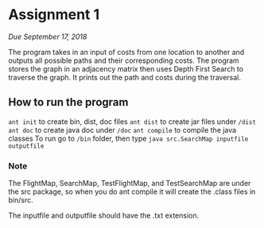 # Assignment 1
*Due September 17, 2018*

The program takes in an input of costs from one location to another
and outputs all possible paths and their corresponding costs.
The program stores the graph in an adjacency matrix then uses Depth First
Search to traverse the graph. It prints out the path and costs during the
traversal.

## How to run the program
`ant init` to create bin, dist, doc files
`ant dist` to create jar files under `/dist`
`ant doc` to create java doc under `/doc`
`ant compile` to compile the java classes
To run go to `/bin` folder, then type `java src.SearchMap inputfile outputfile`

### Note

The FlightMap, SearchMap, TestFlightMap, and TestSearchMap are under the
src package, so when you do ant compile it will create the .class files in
bin/src.

The inputfile and outputfile should have the .txt extension. 
